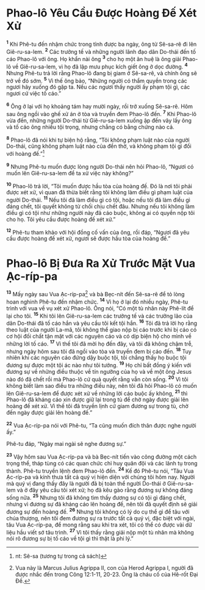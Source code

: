 # Phao-lô Yêu Cầu Được Hoàng Đế Xét Xử
<sup><b>1</b></sup> Khi Phê-tu đến nhậm chức trong tỉnh được ba ngày, ông từ Sê-sa-rê đi lên Giê-ru-sa-lem. <sup><b>2</b></sup> Các trưởng tế và những người lãnh đạo dân Do-thái đến tố cáo Phao-lô với ông. Họ khẩn nài ông <sup><b>3</b></sup> cho họ một ân huệ là ông giải Phao-lô về Giê-ru-sa-lem, vì họ đã lập mưu phục kích giết ông ở dọc đường. <sup><b>4</b></sup> Nhưng Phê-tu trả lời rằng Phao-lô đang bị giam ở Sê-sa-rê, và chính ông sẽ trở về đó sớm. <sup><b>5</b></sup> Vì thế ông bảo, “Những người có thẩm quyền trong các ngươi hãy xuống đó gặp ta. Nếu các ngươi thấy người ấy phạm tội gì, các ngươi cứ việc tố cáo.”

<sup><b>6</b></sup> Ông ở lại với họ khoảng tám hay mười ngày, rồi trở xuống Sê-sa-rê. Hôm sau ông ngồi vào ghế xử án ở tòa và truyền đem Phao-lô đến. <sup><b>7</b></sup> Khi Phao-lô vừa đến, những người Do-thái từ Giê-ru-sa-lem xuống ập đến vây lấy ông và tố cáo ông nhiều tội trọng, nhưng chẳng có bằng chứng nào cả.

<sup><b>8</b></sup> Phao-lô đã nói khi tự biện hộ rằng, “Tôi không phạm luật nào của người Do-thái, cũng không phạm luật nào của đền thờ, và không phạm tội gì đối với hoàng đế.”[^1-083df0ef-eac0-4843-a034-854f6d74f30f]

<sup><b>9</b></sup> Nhưng Phê-tu muốn được lòng người Do-thái nên hỏi Phao-lô, “Ngươi có muốn lên Giê-ru-sa-lem để ta xử việc này không?”

<sup><b>10</b></sup> Phao-lô trả lời, “Tôi muốn được hầu tòa của hoàng đế. Đó là nơi tôi phải được xét xử, vì quan đã thừa biết rằng tôi không làm điều gì phạm luật của người Do-thái. <sup><b>11</b></sup> Nếu tôi đã làm điều gì có tội, hoặc nếu tôi đã làm điều gì đáng chết, tôi quyết không từ chối chịu chết đâu. Nhưng nếu tôi không làm điều gì có tội như những người này đã cáo buộc, không ai có quyền nộp tôi cho họ. Tôi yêu cầu được hoàng đế xét xử.”

<sup><b>12</b></sup> Phê-tu tham khảo với hội đồng cố vấn của ông, rồi đáp, “Ngươi đã yêu cầu được hoàng đế xét xử, ngươi sẽ được hầu tòa của hoàng đế.”

# Phao-lô Bị Đưa Ra Xử Trước Mặt Vua Ạc-ríp-pa
<sup><b>13</b></sup> Mấy ngày sau Vua Ạc-ríp-pa[^2-083df0ef-eac0-4843-a034-854f6d74f30f] và bà Bẹc-nít đến Sê-sa-rê để tỏ lòng hoan nghinh Phê-tu đến nhậm chức. <sup><b>14</b></sup> Vì họ ở lại đó nhiều ngày, Phê-tu trình với vua về vụ xét xử Phao-lô. Ông nói, “Có một tù nhân này Phê-lít để lại cho tôi. <sup><b>15</b></sup> Khi tôi lên Giê-ru-sa-lem các trưởng tế và các trưởng lão của dân Do-thái đã tố cáo hắn và yêu cầu tôi kết tội hắn. <sup><b>16</b></sup> Tôi đã trả lời họ rằng theo luật của người La-mã, tôi không thể giao nộp bị cáo trước khi bị cáo có cơ hội đối chất tận mặt với các nguyên cáo và có dịp biện hộ cho mình về những lời tố cáo. <sup><b>17</b></sup> Vì thế tôi đã mời họ đến đây, và tôi đã không chậm trễ, nhưng ngày hôm sau tôi đã ngồi vào tòa và truyền đem bị cáo đến. <sup><b>18</b></sup> Tuy nhiên khi các nguyên cáo đứng dậy buộc tội, tôi chẳng thấy họ buộc tội đương sự được một tội ác nào như tôi tưởng. <sup><b>19</b></sup> Họ chỉ bất đồng ý kiến với đương sự về những điều thuộc về tín ngưỡng của họ và về một ông Jesus nào đó đã chết rồi mà Phao-lô cứ quả quyết rằng vẫn còn sống. <sup><b>20</b></sup> Vì tôi không biết làm sao điều tra những điều này, nên tôi đã hỏi Phao-lô có muốn lên Giê-ru-sa-lem để được xét xử về những lời cáo buộc ấy không, <sup><b>21</b></sup> thì Phao-lô đã kháng cáo xin được giữ lại trong tù để chờ ngày được giải lên hoàng đế xét xử. Vì thế tôi đã truyền lịnh cứ giam đương sự trong tù, chờ đến ngày được giải lên hoàng đế.”

<sup><b>22</b></sup> Vua Ạc-ríp-pa nói với Phê-tu, “Ta cũng muốn đích thân được nghe người ấy.”

Phê-tu đáp, “Ngày mai ngài sẽ nghe đương sự.”

<sup><b>23</b></sup> Vậy hôm sau Vua Ạc-ríp-pa và bà Bẹc-nít tiến vào công đường một cách trọng thể, tháp tùng có các quan chức chỉ huy quân đội và các lãnh tụ trong thành. Phê-tu truyền lệnh đem Phao-lô đến. <sup><b>24</b></sup> Kế đó Phê-tu nói, “Tâu Vua Ạc-ríp-pa và kính thưa tất cả quý vị hiện diện với chúng tôi hôm nay. Người mà quý vị đang thấy đây là người đã bị toàn thể người Do-thái ở Giê-ru-sa-lem và ở đây yêu cầu tôi xét xử; họ đã kêu gào rằng đương sự không đáng sống nữa. <sup><b>25</b></sup> Nhưng tôi đã không tìm thấy đương sự có tội gì đáng chết, nhưng vì đương sự đã kháng cáo lên hoàng đế, nên tôi đã quyết định sẽ giải đương sự đến hoàng đế. <sup><b>26</b></sup> Nhưng tôi không có lý do cụ thể gì để tâu với chúa thượng, nên tôi đem đương sự ra trước tất cả quý vị, đặc biệt với ngài, tâu Vua Ạc-ríp-pa, để mong rằng sau khi tra xét, tôi có thể có được vài dữ liệu hầu viết sớ tâu trình. <sup><b>27</b></sup> Vì tôi thấy rằng giải nộp một tù nhân mà không nói rõ đương sự bị tố cáo về tội gì thì thật là phi lý.”

[^1-083df0ef-eac0-4843-a034-854f6d74f30f]: nt: Sê-sa (tương tự trong cả sách)
[^2-083df0ef-eac0-4843-a034-854f6d74f30f]: Vua này là Marcus Julius Agrippa II, con của Herod Agrippa I, người đã được nhắc đến trong Công 12:1-11, 20-23. Ông là cháu cố của Hê-rốt Đại Đế.